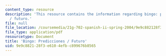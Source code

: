 ```yaml
---
content_type: resource
description: 'This resource contains the information regarding bingo: predicciones
  / futuro.'
file: null
file_location: /coursemedia/21g-702-spanish-ii-spring-2004/9e9c882128f3e6104efbc899676b8565_MIT21G_702S04_28bingo.pdf
file_type: application/pdf
resourcetype: Document
title: 'Bingo: Predicciones / Futuro'
uid: 9e9c8821-28f3-e610-4efb-c899676b8565
---
```

